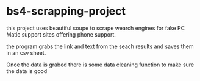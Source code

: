 # bs4-scrapping-project

this project uses beautiful soupe to scrape wearch engines for fake PC Matic support sites offering phone support.

the program grabs the link and text from the seach results and saves them in an csv sheet.

Once the data is grabed there is some data cleaning function to make sure the data is good 
